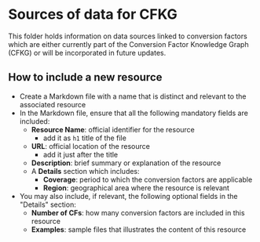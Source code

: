 # Sources of data for CFKG

This folder holds information on data sources linked to conversion factors which are either currently part of the Conversion Factor Knowledge Graph (CFKG) or will be incorporated in future updates.

## How to include a new resource

- Create a Markdown file with a name that is distinct and relevant to the associated resource
- In the Markdown file, ensure that all the following mandatory fields are included:
  - **Resource Name**: official identifier for the resource
    - add it as `h1` title of the file
  - **URL**: official location of the resource
    - add it just after the title
  - **Description**: brief summary or explanation of the resource
  - A **Details** section which includes:
    - **Coverage**: period to which the conversion factors are applicable
    - **Region**: geographical area where the resource is relevant
- You may also include, if relevant, the following optional fields in the "Details" section:
  - **Number of CFs**: how many conversion factors are included in this resource
  - **Examples**: sample files that illustrates the content of this resource

